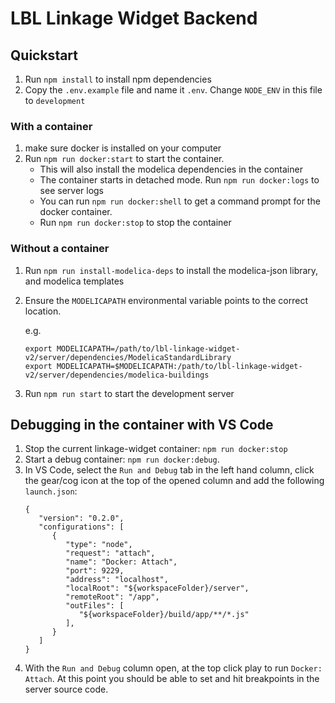 # LBL Linkage Widget Backend

## Quickstart

1. Run `npm install` to install npm dependencies
1. Copy the `.env.example` file and name it `.env`. Change `NODE_ENV` in this file to `development`

### With a container

1. make sure docker is installed on your computer
1. Run `npm run docker:start` to start the container.
   - This will also install the modelica dependencies in the container
   - The container starts in detached mode. Run `npm run docker:logs` to see server logs
   - You can run `npm run docker:shell` to get a command prompt for the docker container.
   - Run `npm run docker:stop` to stop the container

### Without a container

1. Run `npm run install-modelica-deps` to install the modelica-json library, and modelica templates
1. Ensure the `MODELICAPATH` environmental variable points to the correct location.

   e.g.

   ```
   export MODELICAPATH=/path/to/lbl-linkage-widget-v2/server/dependencies/ModelicaStandardLibrary
   export MODELICAPATH=$MODELICAPATH:/path/to/lbl-linkage-widget-v2/server/dependencies/modelica-buildings
   ```

1. Run `npm run start` to start the development server

## Debugging in the container with VS Code

1. Stop the current linkage-widget container: `npm run docker:stop`
1. Start a debug container: `npm run docker:debug`.
1. In VS Code, select the `Run and Debug` tab in the left hand column, click the gear/cog icon at the top of the opened column and add the following `launch.json`:
   ```
   {
      "version": "0.2.0",
      "configurations": [
         {
            "type": "node",
            "request": "attach",
            "name": "Docker: Attach",
            "port": 9229,
            "address": "localhost",
            "localRoot": "${workspaceFolder}/server",
            "remoteRoot": "/app",
            "outFiles": [
               "${workspaceFolder}/build/app/**/*.js"
            ],
         }
      ]
   }
   ```
1. With the `Run and Debug` column open, at the top click play to run `Docker: Attach`. At this point you should be able to set and hit breakpoints in the server source code.
